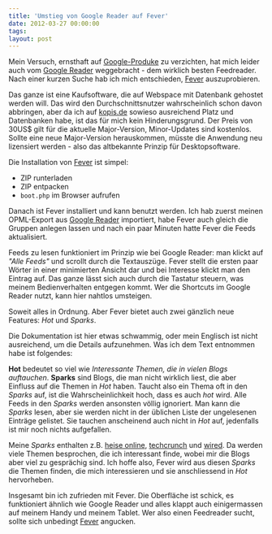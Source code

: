 ```yaml
---
title: 'Umstieg von Google Reader auf Fever'
date: 2012-03-27 00:00:00 
tags: 
layout: post
---
```

Mein Versuch, ernsthaft auf [Google-Produke][0] zu verzichten, hat mich leider auch vom [Google Reader][1] weggebracht - dem wirklich besten Feedreader. Nach einer kurzen Suche hab ich mich entschieden, [Fever][2] auszuprobieren.

Das ganze ist eine Kaufsoftware, die auf Webspace mit Datenbank gehostet werden will. Das wird den Durchschnittsnutzer wahrscheinlich schon davon abbringen, aber da ich auf [kopis.de][3] sowieso ausreichend Platz und Datenbanken habe, ist das für mich kein Hinderungsgrund. Der Preis von 30US$ gilt für die aktuelle Major-Version, Minor-Updates sind kostenlos. Sollte eine neue Major-Version herauskommen, müsste die Anwendung neu lizensiert werden - also das altbekannte Prinzip für Desktopsoftware.

Die Installation von [Fever][2] ist simpel:

* ZIP runterladen
* ZIP entpacken
* `boot.php` im Browser aufrufen

Danach ist Fever installiert und kann benutzt werden. Ich hab zuerst meinen OPML-Export aus [Google Reader][1] importiert, habe Fever auch gleich die Gruppen anlegen lassen und nach ein paar Minuten hatte Fever die Feeds aktualisiert.

Feeds zu lesen funktioniert im Prinzip wie bei Google Reader: man klickt auf *"Alle Feeds"* und scrollt durch die Textauszüge. Fever stellt die ersten paar Wörter in einer minimierten Ansicht dar und bei Interesse klickt man den Eintrag auf. Das ganze lässt sich auch durch die Tastatur steuern, was meinem Bedienverhalten entgegen kommt. Wer die Shortcuts im Google Reader nutzt, kann hier nahtlos umsteigen.

Soweit alles in Ordnung. Aber Fever bietet auch zwei gänzlich neue Features: *Hot* und *Sparks*.

Die Dokumentation ist hier etwas schwammig, oder mein Englisch ist nicht ausreichend, um die Details aufzunehmen. Was ich dem Text entnommen habe ist folgendes:

**Hot** bedeutet so viel wie *Interessante Themen, die in vielen Blogs auftauchen*. **Sparks** sind Blogs, die man nicht wirklich liest, die aber Einfluss auf die Themen in *Hot* haben. Taucht also ein Thema oft in den *Sparks* auf, ist die Wahrscheinlichkeit hoch, dass es auch *hot* wird. Alle Feeds in den *Sparks* werden ansonsten völlig ignoriert. Man kann die *Sparks* lesen, aber sie werden nicht in der üblichen Liste der ungelesenen Einträge gelistet. Sie tauchen anscheinend auch nicht in *Hot* auf, jedenfalls ist mir noch nichts aufgefallen.

Meine *Sparks* enthalten z.B. [heise online][4], [techcrunch][5] und [wired][6]. Da werden viele Themen besprochen, die ich interessant finde, wobei mir die Blogs aber viel zu gesprächig sind. Ich hoffe also, Fever wird aus diesen *Sparks* die Themen finden, die mich interessieren und sie anschliessend in *Hot* hervorheben.

Insgesamt bin ich zufrieden mit Fever. Die Oberfläche ist schick, es funktioniert ähnlich wie Google Reader und alles klappt auch einigermassen auf meinem Handy und meinem Tablet. Wer also einen Feedreader sucht, sollte sich unbedingt [Fever][2] angucken.

[0]: http://www.google.de/
[1]: http://reader.google.com/
[2]: http://feedafever.com/
[3]: http://kopis.de/
[4]: http://heise.de/
[5]: http://techcrunch.com/
[6]: http://wired.com/
